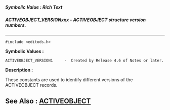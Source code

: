 ##### Symbolic Value : Rich Text
##### ACTIVEOBJECT_VERSIONxxx - ACTIVEOBJECT structure version numbers.
---
```
#include <editods.h>
```

**Symbolic Values :**

	ACTIVEOBJECT_VERSION1	  -  Created by Release 4.6 of Notes or later.


**Description :**

These constants are used to identify different versions of the ACTIVEOBJECT records.


**See Also :**
[ACTIVEOBJECT](/domino-c-api-docs/reference/Data/ACTIVEOBJECT)
---
